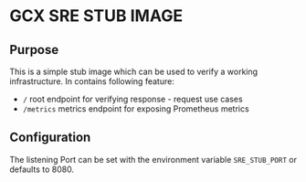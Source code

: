 # GCX SRE STUB IMAGE

## Purpose
This is a simple stub image which can be used to verify a working infrastructure. In contains following feature:

- `/` root endpoint for verifying response - request use cases
- `/metrics` metrics endpoint for exposing Prometheus metrics

## Configuration
The listening Port can be set with the environment variable `SRE_STUB_PORT` or defaults to 8080.
